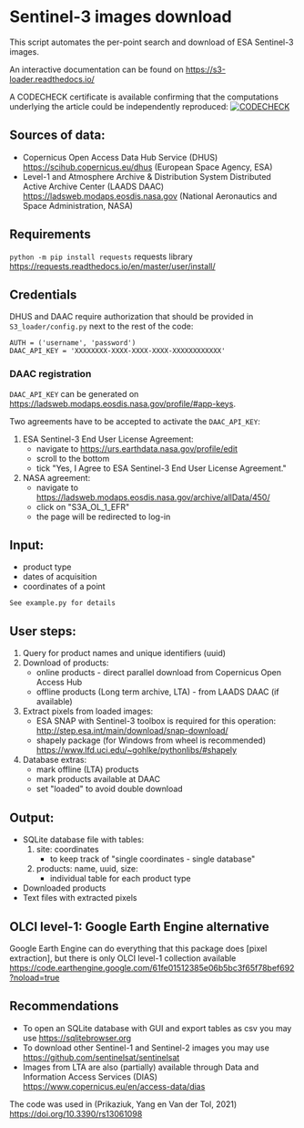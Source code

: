 # Sentinel-3 images download

This script automates the per-point search and download of ESA Sentinel-3 images.

An interactive documentation can be found on https://s3-loader.readthedocs.io/

A CODECHECK certificate is available confirming that the computations underlying the article could be independently reproduced: [![CODECHECK](https://codecheck.org.uk/img/codeworks-badge.svg)](https://doi.org/10.5281/zenodo.5106408)

## Sources of data: 
- Copernicus Open Access Data Hub Service (DHUS) https://scihub.copernicus.eu/dhus (European Space Agency, ESA)
- Level-1 and Atmosphere Archive & Distribution System Distributed Active Archive Center (LAADS DAAC) https://ladsweb.modaps.eosdis.nasa.gov (National Aeronautics and Space Administration, NASA)

## Requirements

```python -m pip install requests``` requests library https://requests.readthedocs.io/en/master/user/install/

## Credentials
DHUS and DAAC require authorization  that should be provided in ``S3_loader/config.py`` next to the rest of the code:
```
AUTH = ('username', 'password')
DAAC_API_KEY = 'XXXXXXXX-XXXX-XXXX-XXXX-XXXXXXXXXXXX'
```
### DAAC registration

``DAAC_API_KEY`` can be generated on https://ladsweb.modaps.eosdis.nasa.gov/profile/#app-keys.

Two agreements have to be accepted to activate the ``DAAC_API_KEY``:

1. ESA Sentinel-3 End User License Agreement:
	- navigate to https://urs.earthdata.nasa.gov/profile/edit
	- scroll to the bottom
	- tick "Yes, I Agree to ESA Sentinel-3 End User License Agreement."
2. NASA agreement:
	- navigate to https://ladsweb.modaps.eosdis.nasa.gov/archive/allData/450/
	- click on "S3A_OL_1_EFR"
	- the page will be redirected to log-in


## Input:
- product type
- dates of acquisition
- coordinates of a point

```See example.py for details```


## User steps:
1. Query for product names and unique identifiers (uuid)
2. Download of products:
	- online products - direct parallel download from Copernicus Open Access Hub
	- offline products (Long term archive, LTA) - from LAADS DAAC (if available)
3. Extract pixels from loaded images:
	- ESA SNAP with Sentinel-3 toolbox is required for this operation: http://step.esa.int/main/download/snap-download/
	- shapely package (for Windows from wheel is recommended) https://www.lfd.uci.edu/~gohlke/pythonlibs/#shapely
4. Database extras:
	- mark offline (LTA) products
	- mark products available at DAAC
	- set "loaded" to avoid double download

## Output:
- SQLite database file with tables:
	1. site: coordinates
		- to keep track of "single coordinates - single database"
	2. products: name, uuid, size:
		- individual table for each product type
- Downloaded products
- Text files with extracted pixels

## OLCI level-1: Google Earth Engine alternative

Google Earth Engine can do everything that this package does [pixel extraction], but there is only OLCI level-1 collection available 
https://code.earthengine.google.com/61fe01512385e06b5bc3f65f78bef692?noload=true

## Recommendations
- To open an SQLite database with GUI and export tables as csv you may use https://sqlitebrowser.org
- To download other Sentinel-1 and Sentinel-2 images you may use https://github.com/sentinelsat/sentinelsat
- Images from LTA are also (partially) available through Data and Information Access Services (DIAS) https://www.copernicus.eu/en/access-data/dias

The code was used in (Prikaziuk, Yang en Van der Tol, 2021) https://doi.org/10.3390/rs13061098



